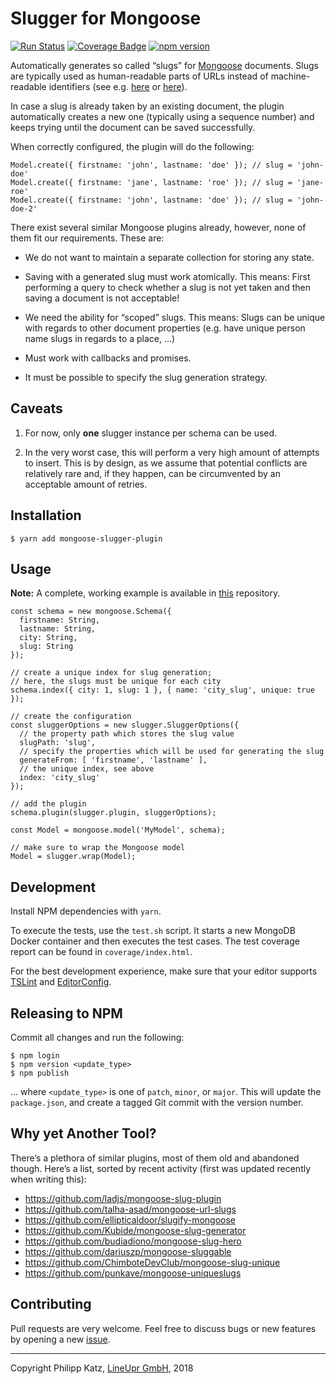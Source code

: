 # Slugger for Mongoose

[![Run Status](https://api.shippable.com/projects/5ad0b0f5cb68540600e4fb75/badge?branch=master)](https://app.shippable.com/github/qqilihq/mongoose-slugger)
[![Coverage Badge](https://api.shippable.com/projects/5ad0b0f5cb68540600e4fb75/coverageBadge?branch=master)](https://app.shippable.com/github/qqilihq/mongoose-slugger)
[![npm version](https://badge.fury.io/js/mongoose-slugger-plugin.svg)](https://badge.fury.io/js/mongoose-slugger-plugin)

Automatically generates so called “slugs” for [Mongoose](http://mongoosejs.com) documents. Slugs are typically used as human-readable parts of URLs instead of machine-readable identifiers (see e.g. [here](https://stackoverflow.com/questions/427102/what-is-a-slug-in-django) or [here](https://stackoverflow.com/questions/19335215/what-is-a-slug)).

In case a slug is already taken by an existing document, the plugin automatically creates a new one (typically using a sequence number) and keeps trying until the document can be saved successfully.

When correctly configured, the plugin will do the following:

```
Model.create({ firstname: 'john', lastname: 'doe' }); // slug = 'john-doe'
Model.create({ firstname: 'jane', lastname: 'roe' }); // slug = 'jane-roe'
Model.create({ firstname: 'john', lastname: 'doe' }); // slug = 'john-doe-2'
```

There exist several similar Mongoose plugins already, however, none of them fit our requirements. These are:

* We do not want to maintain a separate collection for storing any state.

* Saving with a generated slug must work atomically. This means: First performing a query to check whether a slug is not yet taken and then saving a document is not acceptable!

* We need the ability for “scoped” slugs. This means: Slugs can be unique with regards to other document properties (e.g. have unique person name slugs in regards to a place, …)

* Must work with callbacks and promises.

* It must be possible to specify the slug generation strategy.

## Caveats

1. For now, only **one** slugger instance per schema can be used.

2. In the very worst case, this will perform a very high amount of attempts to insert. This is by design, as we assume that potential conflicts are relatively rare and, if they happen, can be circumvented by an acceptable amount of retries.

## Installation

```
$ yarn add mongoose-slugger-plugin
```

## Usage

**Note:** A complete, working example is available in [this](https://github.com/qqilihq/mongoose-slugger-demo) repository.

```
const schema = new mongoose.Schema({
  firstname: String,
  lastname: String,
  city: String,
  slug: String
});

// create a unique index for slug generation;
// here, the slugs must be unique for each city
schema.index({ city: 1, slug: 1 }, { name: 'city_slug', unique: true });

// create the configuration
const sluggerOptions = new slugger.SluggerOptions({
  // the property path which stores the slug value
  slugPath: 'slug',
  // specify the properties which will be used for generating the slug
  generateFrom: [ 'firstname', 'lastname' ],
  // the unique index, see above
  index: 'city_slug'
});

// add the plugin
schema.plugin(slugger.plugin, sluggerOptions);

const Model = mongoose.model('MyModel', schema);

// make sure to wrap the Mongoose model
Model = slugger.wrap(Model);
```

## Development

Install NPM dependencies with `yarn`.

To execute the tests, use the `test.sh` script. It starts a new MongoDB Docker container and then executes the test cases. The test coverage report can be found in `coverage/index.html`.

For the best development experience, make sure that your editor supports [TSLint](https://palantir.github.io/tslint/usage/third-party-tools/) and [EditorConfig](http://editorconfig.org).

## Releasing to NPM

Commit all changes and run the following:

```
$ npm login
$ npm version <update_type>
$ npm publish
```

… where `<update_type>` is one of `patch`, `minor`, or `major`. This will update the `package.json`, and create a tagged Git commit with the version number.


## Why yet Another Tool?

There’s a plethora of similar plugins, most of them old and abandoned though. Here’s a list, sorted by recent activity (first was updated recently when writing this):

* https://github.com/ladjs/mongoose-slug-plugin
* https://github.com/talha-asad/mongoose-url-slugs
* https://github.com/ellipticaldoor/slugify-mongoose
* https://github.com/Kubide/mongoose-slug-generator
* https://github.com/budiadiono/mongoose-slug-hero
* https://github.com/dariuszp/mongoose-sluggable
* https://github.com/ChimboteDevClub/mongoose-slug-unique
* https://github.com/punkave/mongoose-uniqueslugs



## Contributing

Pull requests are very welcome. Feel free to discuss bugs or new features by opening a new [issue](https://github.com/qqilihq/mongoose-slugger/issues).

- - -

Copyright Philipp Katz, [LineUpr GmbH](http://lineupr.com), 2018
